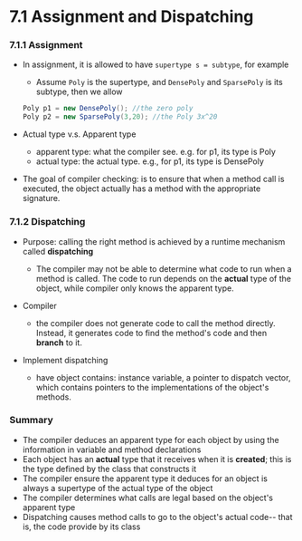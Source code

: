 7.1 Assignment and Dispatching
====

### 7.1.1 Assignment

- In assignment, it is allowed to have `supertype s = subtype`, for example
	- Assume `Poly` is the supertype, and `DensePoly` and `SparsePoly` is its subtype, then we allow
	``` java
	Poly p1 = new DensePoly(); //the zero poly
	Poly p2 = new SparsePoly(3,20); //the Poly 3x^20
	```
- Actual type v.s. Apparent type
	- apparent type: what the compiler see. e.g. for p1, its type is Poly
	- actual type: the actual type. e.g., for p1, its type is DensePoly
	
- The goal of compiler checking: is to ensure that when a method call is executed, the object actually has a method with the appropriate signature. 

### 7.1.2 Dispatching
- Purpose: calling the right method is achieved by a runtime mechanism called **dispatching**
	- The compiler may not be able to determine what code to run when a method is called. The code to run depends on the **actual** type of the object, while compiler only knows the apparent type.
	
- Compiler
	- the compiler does not generate code to call the method directly. Instead, it generates code to find the method's code and then **branch** to it.

- Implement dispatching
	- have object contains: instance variable, a pointer to dispatch vector, which contains pointers to the implementations of the object's methods. 
	
### Summary
- The compiler deduces an apparent type for each object by using the information in variable and method declarations
- Each object has an **actual** type that it receives when it is **created**; this is the type defined by the class that constructs it
- The compiler ensure the apparent type it deduces for an object is always a supertype of the actual type of the object
- The compiler determines what calls are legal based on the object's apparent type
- Dispatching causes method calls to go to the object's actual code-- that is, the code provide by its class
